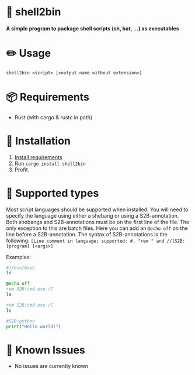 # 🐚 shell2bin
#### A simple program to package shell scripts (sh, bat, ...) as executables

# ✏️ Usage
```shell2bin <script> [<output name without extension>]```

# 📦 Requirements
- Rust (with cargo & rustc in path)

# 💠 Installation
1. [Install requirements](#📦-requirements)
2. Run ```cargo install shell2bin```
3. Profit.

# 📂 Supported types
Most script languages should be supported when installed. You will need to specify the language using either a shebang or using a S2B-annotation. Both shebangs and S2B-annotations must be on the first line of the file. The only exception to this are batch files. Here you can add an ```@echo off``` on the line before a S2B-annotation. The syntax of S2B-annotations is the following: ```[Line comment in language; supported: #, "rem " and //]S2B:[program] [<args>]```

Examples:
```bash
#!/bin/bash
ls
```
```bat
@echo off
rem S2B:cmd.exe /C
ls
```
```bat
rem S2B:cmd.exe /C
ls
```
```py
#S2B:python
print("Hello world!")
```

# 🐛 Known Issues
- No issues are currently known
